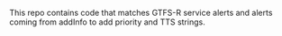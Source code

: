 This repo contains code that matches GTFS-R service alerts and alerts coming from addInfo to add priority and TTS strings.